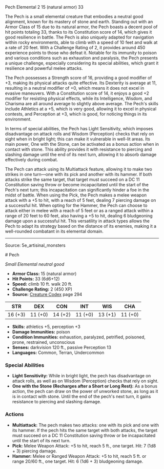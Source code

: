 <MonsterName/>Pech</MonsterName>
<CreatureType/>Elemental</CreatureType>
<CR/>2</CR>
<AC/>15 (natural armor)</AC>
<HP/>33</HP>
<summary>The Pech is a small elemental creature that embodies a neutral good alignment, known for its mastery of stone and earth. Standing out with an Armor Class of 15 due to its natural armor, the Pech boasts a decent pool of hit points totaling 33, thanks to its Constitution score of 14, which gives it good resilience in battle. The Pech is also uniquely adapted for navigation within rocky environments, able to climb with a speed of 10 feet and walk at a rate of 20 feet. With a Challenge Rating of 2, it provides around 450 experience points to those who defeat it. Notable for its immunity to poison and various conditions such as exhaustion and paralysis, the Pech presents a unique challenge, especially considering its special abilities, which grant it resilience and powerful melee attacks.</summary>

<detail>

The Pech possesses a Strength score of 16, providing a good modifier of +3, making its physical attacks quite effective. Its Dexterity is average at 11, resulting in a neutral modifier of +0, which means it does not excel in evasive maneuvers. With a Constitution score of 14, it enjoys a good +2 modifier for resisting physical effects, while its Intelligence, Wisdom, and Charisma are all around average to slightly above average. The Pech's skills include Athletics at a +5, which is very good, allowing it to excel in physical contests, and Perception at +3, which is good, for noticing things in its environment.

In terms of special abilities, the Pech has Light Sensitivity, which imposes disadvantage on attack rolls and Wisdom (Perception) checks that rely on sight when in bright light; this can make it vulnerable in well-lit areas. Its main power, One with the Stone, can be activated as a bonus action when in contact with stone. This ability provides it with resistance to piercing and slashing damage until the end of its next turn, allowing it to absorb damage effectively during combat.

The Pech can attack using its Multiattack feature, allowing it to make two strikes in one turn—one with its pick and another with its hammer. If both attacks strike the same target, that target must succeed on a DC 11 Constitution saving throw or become incapacitated until the start of the Pech's next turn; this incapacitation can significantly hinder a foe in the midst of battle. When using the Pick, the Pech makes a melee weapon attack with a +5 to hit, with a reach of 5 feet, dealing 7 piercing damage on a successful hit. When opting for the Hammer, the Pech can choose to attack either in melee with a reach of 5 feet or as a ranged attack within a range of 20 feet to 60 feet, also having a +5 to hit, dealing 6 bludgeoning damage upon a successful hit. This versatility in attack types allows the Pech to adapt its strategy based on the distance of its enemies, making it a well-rounded combatant in its elemental domain.</detail>



---

Source: 5e_artisinal_monsters

<statblock>
# Pech

*Small* *Elemental* *neutral good*

- **Armor Class:** 15 (natural armor)
- **Hit Points:** 33 (6d6+12)
- **Speed:** climb 10 ft. walk 20 ft.
- **Challenge Rating:** 2 (450 XP)
- **Source:** [Creature Codex](https://koboldpress.com/kpstore/product/creature-codex-for-5th-edition-dnd) page 294

| STR | DEX | CON | INT | WIS | CHA |
| --- | --- | --- | --- | --- | --- |
| 16 (+3) | 11 (+0) | 14 (+2) | 11 (+0) | 13 (+1) | 11 (+0) |

- **Skills:** athletics +5, perception +3
- **Damage Immunities:** poison
- **Condition Immunities:** exhaustion, paralyzed, petrified, poisoned, prone, restrained, unconscious
- **Senses:** darkvision 120 ft., passive Perception 13
- **Languages:** Common, Terran, Undercommon

### Special Abilities

- **Light Sensitivity:** While in bright light, the pech has disadvantage on attack rolls, as well as on Wisdom (Perception) checks that rely on sight.
- **One with the Stone (Recharges after a Short or Long Rest):** As a bonus action, the pech can draw on the power of unworked stone, as long as it is in contact with stone. Until the end of the pech's next turn, it gains resistance to piercing and slashing damage.

### Actions

- **Multiattack:** The pech makes two attacks: one with its pick and one with its hammer. If the pech hits the same target with both attacks, the target must succeed on a DC 11 Constitution saving throw or be incapacitated until the start of its next turn.
- **Pick:** Melee Weapon Attack: +5 to hit, reach 5 ft., one target. Hit: 7 (1d8 + 3) piercing damage.
- **Hammer:** Melee or Ranged Weapon Attack: +5 to hit, reach 5 ft. or range 20/60 ft., one target. Hit: 6 (1d6 + 3) bludgeoning damage.


</statblock>


